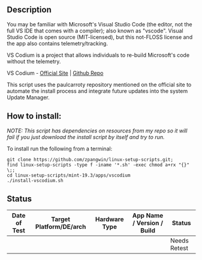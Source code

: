 
## Description

You may be familiar with Microsoft's Visual Studio Code (the editor, not the full VS IDE that comes with a compiler); also known as "vscode". Visual Studio Code is open source (MIT-licensed), but this not-FLOSS license and the app also contains telemetry/tracking.

VS Codium is a project that allows individuals to re-build Microsoft's code without the telemetry.

VS Codium - [Official Site](https://vscodium.com/) | [Github Repo](https://github.com/VSCodium/vscodium)

This script uses the paulcarroty repository mentioned on the official site to automate the install process and integrate future updates into the system Update Manager.

## How to install:

*NOTE: This script has dependencies on resources from my repo so it will fail if you just download the install script by itself and try to run.*

To install run the following from a terminal:

```
git clone https://github.com/zpangwin/linux-setup-scripts.git;
find linux-setup-scripts -type f -iname '*.sh' -exec chmod a+rx "{}" \;;
cd linux-setup-scripts/mint-19.3/apps/vscodium
./install-vscodium.sh
```

## Status

| Date of Test  | Target Platform/DE/arch | Hardware Type  | App Name / Version / Build                | Status  |
| ------------- | ------------------------| -------------- | ----------------------------------------- | ------- |
|   |   |      |  | Needs Retest |


